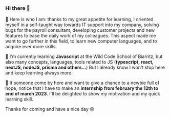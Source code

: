 ### Hi there 👋

💬 Here is who I am: thanks to my great appetite for learning, I oriented myself in a self-taught way towards IT support into my company, solving bugs for the payroll consultant, developing customer projects and new features to ease the daily work of my colleagues.
This aspect made me want to go further in this field, to learn new computer languages, and to acquire ever more skills.

🌱 I'm currently learning **Javascript** at the Wild Code School of Biarritz, but also many concepts, languages, tools related to JS (**typescript, react, nextJS, nodeJS, prisma and others...**)
But I already know I won't stop here and keep learning always more.

👯 If someone come by here and want to give a chance to a newbie full of hope, notice that I have to make an **internship from february the 12th to end of march 2023**.
I'll be delighted to show my motivation and my quick learning skill.

Thanks for coming and have a nice day  :upside_down_face:
<!--
**Laeti64/Laeti64** is a ✨ _special_ ✨ repository because its `README.md` (this file) appears on your GitHub profile.

Here are some ideas to get you started:

- 🔭 I’m currently working on ...
- 🌱 I’m currently learning ...
- 👯 I’m looking to collaborate on ...
- 🤔 I’m looking for help with ...
- 💬 Ask me about ...
- 📫 How to reach me: ...
- 😄 Pronouns: ...
- ⚡ Fun fact: ...
-->
